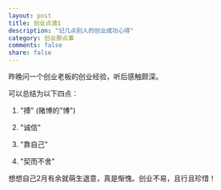 ```yaml
---
layout: post
title: 创业点滴1
description: "记几点别人的创业成功心得"
category: 创业那点事
comments: false
share: false
---
```


昨晚问一个创业老板的创业经验，听后感触颇深。

可以总结为以下四点：

1. "搏" (赌博的"博")

2. "诚信"

3. "靠自己"

4. "契而不舍"

想想自己2月有余就萌生退意，真是惭愧。创业不易，且行且珍惜！
